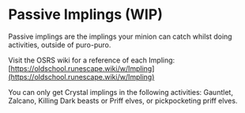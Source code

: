 # Passive Implings \(WIP\)

Passive implings are the implings your minion can catch whilst doing activities, outside of puro-puro.

Visit the OSRS wiki for a reference of each Impling: [https://oldschool.runescape.wiki/w/Impling](https://oldschool.runescape.wiki/w/Impling)

You can only get Crystal implings in the following activities: Gauntlet, Zalcano, Killing Dark beasts or Priff elves, or pickpocketing priff elves.

